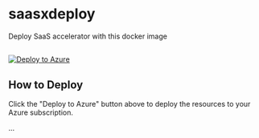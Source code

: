 # saasxdeploy
 Deploy SaaS accelerator with this docker image

 ##

[![Deploy to Azure](https://aka.ms/deploytoazurebutton)](https://portal.azure.com/#create/Microsoft.Template/uri/https://raw.githubusercontent.com/ashisa/saasxdeploy/main/mainTemplate.json)

## How to Deploy

Click the "Deploy to Azure" button above to deploy the resources to your Azure subscription.

...



